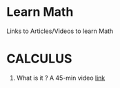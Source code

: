 # Learn Math
Links to Articles/Videos to learn Math

# CALCULUS

1. What is it ? A 45-min video [link](https://www.youtube.com/watch?v=INFoNeC1eBA)
